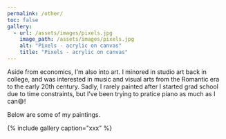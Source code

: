 ```yaml
---
permalink: /other/
toc: false
gallery:
  - url: /assets/images/pixels.jpg
    image_path: /assets/images/pixels.jpg
    alt: "Pixels - acrylic on canvas"
    title: "Pixels - acrylic on canvas"
---
```


Aside from economics, I'm also into art. 
I minored in studio art back in college, and was interested in music and visual arts from the Romantic era to the early 20th century.
Sadly, I rarely painted after I started grad school due to time constraints, but I've been trying to pratice piano as much as I can:sweat_smile:!

Below are some of my paintings.

{% include gallery caption="xxx" %}
